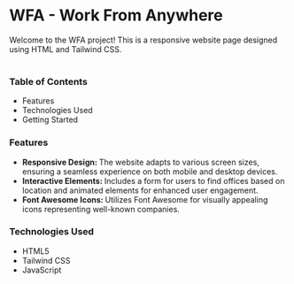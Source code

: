 <h1>WFA - Work From Anywhere</h1>

Welcome to the WFA project! This is a responsive website page designed using HTML and Tailwind CSS.
<br>
<br>
<h3>Table of Contents</h3>
<ul>
  <li>Features</li>
  <li>Technologies Used</li>
  <li>Getting Started</li>
</ul>

<h3>Features</h3>
<ul>
  <li><strong>Responsive Design: </strong>The website adapts to various screen sizes, ensuring a seamless experience on both mobile and desktop devices.</li>
  <li><strong>Interactive Elements: </strong>Includes a form for users to find offices based on location and animated elements for enhanced user engagement.</li>
  <li><strong>Font Awesome Icons: </strong>Utilizes Font Awesome for visually appealing icons representing well-known companies.</li>
</ul>

<h3>Technologies Used</h3>
<ul>
  <li>HTML5</li>
  <li>Tailwind CSS</li>
  <li>JavaScript</li>
</ul>
